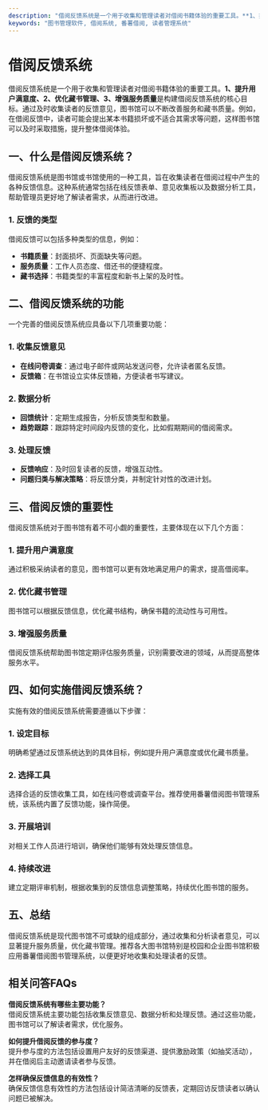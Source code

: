 ```yaml
---
description: "借阅反馈系统是一个用于收集和管理读者对借阅书籍体验的重要工具。**1、提升用户满意度、2、优化藏书管理、3、增强服务质量**是构建借阅反馈系统的核心目标。通过及时收集读者的反馈意见，图书馆可以不断改善服务和藏书质量。例如，在借阅反馈中，读者可能会提出某本书籍损坏或不适合其需求等问题，这样图书馆可以及时采取措施，提升整体借阅体验。"
keywords: "图书管理软件, 借阅系统, 番薯借阅, 读者管理系统"
---
```

# 借阅反馈系统

借阅反馈系统是一个用于收集和管理读者对借阅书籍体验的重要工具。**1、提升用户满意度、2、优化藏书管理、3、增强服务质量**是构建借阅反馈系统的核心目标。通过及时收集读者的反馈意见，图书馆可以不断改善服务和藏书质量。例如，在借阅反馈中，读者可能会提出某本书籍损坏或不适合其需求等问题，这样图书馆可以及时采取措施，提升整体借阅体验。

## 一、什么是借阅反馈系统？

借阅反馈系统是图书馆或书馆使用的一种工具，旨在收集读者在借阅过程中产生的各种反馈信息。这种系统通常包括在线反馈表单、意见收集板以及数据分析工具，帮助管理员更好地了解读者需求，从而进行改进。

### 1. 反馈的类型

借阅反馈可以包括多种类型的信息，例如：

- **书籍质量**：封面损坏、页面缺失等问题。
- **服务质量**：工作人员态度、借还书的便捷程度。
- **藏书选择**：书籍类型的丰富程度和新书上架的及时性。

## 二、借阅反馈系统的功能

一个完善的借阅反馈系统应具备以下几项重要功能：

### 1. 收集反馈意见

- **在线问卷调查**：通过电子邮件或网站发送问卷，允许读者匿名反馈。
- **反馈箱**：在书馆设立实体反馈箱，方便读者书写建议。

### 2. 数据分析

- **回馈统计**：定期生成报告，分析反馈类型和数量。
- **趋势跟踪**：跟踪特定时间段内反馈的变化，比如假期期间的借阅需求。

### 3. 处理反馈

- **反馈响应**：及时回复读者的反馈，增强互动性。
- **问题归类与解决策略**：将反馈分类，并制定针对性的改进计划。

## 三、借阅反馈的重要性

借阅反馈系统对于图书馆有着不可小觑的重要性，主要体现在以下几个方面：

### 1. 提升用户满意度

通过积极采纳读者的意见，图书馆可以更有效地满足用户的需求，提高借阅率。

### 2. 优化藏书管理

图书馆可以根据反馈信息，优化藏书结构，确保书籍的流动性与可用性。

### 3. 增强服务质量

借阅反馈系统帮助图书馆定期评估服务质量，识别需要改进的领域，从而提高整体服务水平。

## 四、如何实施借阅反馈系统？

实施有效的借阅反馈系统需要遵循以下步骤：

### 1. 设定目标

明确希望通过反馈系统达到的具体目标，例如提升用户满意度或优化藏书质量。

### 2. 选择工具

选择合适的反馈收集工具，如在线问卷或调查平台。推荐使用番薯借阅图书管理系统，该系统内置了反馈功能，操作简便。

### 3. 开展培训

对相关工作人员进行培训，确保他们能够有效处理反馈信息。

### 4. 持续改进

建立定期评审机制，根据收集到的反馈信息调整策略，持续优化图书馆的服务。

## 五、总结

借阅反馈系统是现代图书馆不可或缺的组成部分，通过收集和分析读者意见，可以显著提升服务质量，优化藏书管理。推荐各大图书馆特别是校园和企业图书馆积极应用番薯借阅图书管理系统，以便更好地收集和处理读者的反馈。

## 相关问答FAQs

**借阅反馈系统有哪些主要功能？**  
借阅反馈系统主要功能包括收集反馈意见、数据分析和处理反馈。通过这些功能，图书馆可以了解读者需求，优化服务。

**如何提升借阅反馈的参与度？**  
提升参与度的方法包括设置用户友好的反馈渠道、提供激励政策（如抽奖活动），并在借阅后主动邀请读者参与反馈。

**怎样确保反馈信息的有效性？**  
确保反馈信息有效性的方法包括设计简洁清晰的反馈表，定期回访反馈读者以确认问题已被解决。
